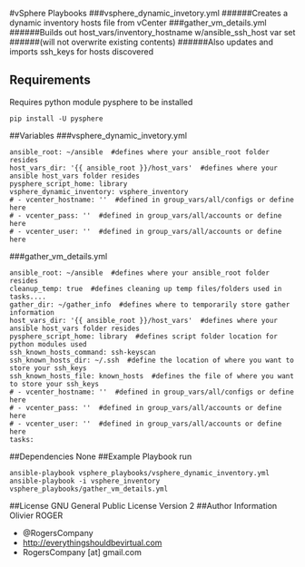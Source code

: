 #vSphere Playbooks
###vsphere_dynamic_invetory.yml
######Creates a dynamic inventory hosts file from vCenter
###gather_vm_details.yml
######Builds out host_vars/inventory_hostname w/ansible_ssh_host var set
######(will not overwrite existing contents)
######Also updates and imports ssh_keys for hosts discovered
## Requirements
Requires python module pysphere to be installed
````
pip install -U pysphere
````
##Variables
###vsphere_dynamic_invetory.yml
````
ansible_root: ~/ansible  #defines where your ansible_root folder resides
host_vars_dir: '{{ ansible_root }}/host_vars'  #defines where your ansible host_vars folder resides
pysphere_script_home: library
vsphere_dynamic_inventory: vsphere_inventory
# - vcenter_hostname: ''  #defined in group_vars/all/configs or define here
# - vcenter_pass: ''  #defined in group_vars/all/accounts or define here
# - vcenter_user: ''  #defined in group_vars/all/accounts or define here
````
###gather_vm_details.yml
````
ansible_root: ~/ansible  #defines where your ansible_root folder resides
cleanup_temp: true  #defines cleaning up temp files/folders used in tasks....
gather_dir: ~/gather_info  #defines where to temporarily store gather information
host_vars_dir: '{{ ansible_root }}/host_vars'  #defines where your ansible host_vars folder resides
pysphere_script_home: library  #defines script folder location for python modules used
ssh_known_hosts_command: ssh-keyscan
ssh_known_hosts_dir: ~/.ssh  #define the location of where you want to store your ssh_keys
ssh_known_hosts_file: known_hosts  #defines the file of where you want to store your ssh_keys
# - vcenter_hostname: ''  #defined in group_vars/all/configs or define here
# - vcenter_pass: ''  #defined in group_vars/all/accounts or define here
# - vcenter_user: ''  #defined in group_vars/all/accounts or define here
tasks:
````
##Dependencies
None
##Example Playbook run
````
ansible-playbook vsphere_playbooks/vsphere_dynamic_inventory.yml
ansible-playbook -i vsphere_inventory vsphere_playbooks/gather_vm_details.yml
````
##License
GNU General Public License Version 2
##Author Information
Olivier ROGER
- @RogersCompany
- http://everythingshouldbevirtual.com
- RogersCompany [at] gmail.com
